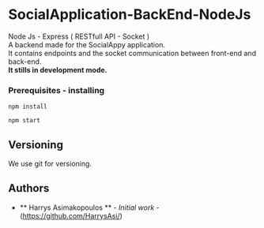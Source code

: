 # SocialApplication-BackEnd-NodeJs
Node Js - Express ( RESTfull API - Socket ) <br>
A backend made for the SocialAppy application. <br>
It contains endpoints and the socket communication between front-end and back-end. <br>
<strong>It stills in development mode.</strong>

### Prerequisites - installing

```
npm install
```
```
npm start
```


## Versioning

We use git for versioning.

## Authors

* ** Harrys Asimakopoulos ** - *Initial work* - (https://github.com/HarrysAsi/)

